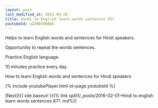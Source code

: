 ```yaml
---
layout: post
last_modified_at: 2021-03-29
title: Hindi to English learn words sentences 557 
youtubeId: uZXNbtD6BbE
---
```

 
 
Helps to learn English words and sentences for Hindi speakers.

Opportunitiy to repeat the words sentences. 

Practice English language. 
 
10 minutes practice every day. 
 
How to learn English words and sentences for Hindi speakers 
 
{% include youtubePlayer.html id=page.youtubeId %}
 
 
[Next]({{ site.baseurl }}{% link  split1/_posts/2016-02-01-Hindi to english learn words sentences 871 .md%})
 
